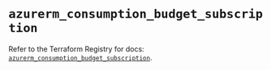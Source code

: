 # `azurerm_consumption_budget_subscription`

Refer to the Terraform Registry for docs: [`azurerm_consumption_budget_subscription`](https://registry.terraform.io/providers/hashicorp/azurerm/4.19.0/docs/resources/consumption_budget_subscription).
